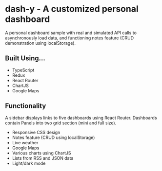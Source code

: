# dash-y - A customized personal dashboard

A personal dashboard sample with real and simulated API calls to asynchronously load data, and functioning notes feature (CRUD demonstration using localStorage).

## Built Using...

- TypeScript
- Redux
- React Router
- ChartJS
- Google Maps

## Functionality

A sidebar displays links to five dashboards using React Router. Dashboards contain Panels into two grid section (mini and full size).

- Responsive CSS design
- Notes feature (CRUD using localStorage)
- Live weather
- Google Maps
- Various charts using ChartJS
- Lists from RSS and JSON data
- Light/dark mode
